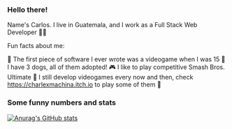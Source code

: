 ### Hello there!

Name's Carlos. I live in Guatemala, and I work as a Full Stack Web Developer 👨‍💻

Fun facts about me:

👾 The first piece of software I ever wrote was a videogame when I was 15
🐶 I have 3 dogs, all of them adopted!
🎮 I like to play competitive Smash Bros. Ultimate
👀 I still develop videogames every now and then, check https://charlexmachina.itch.io to play some of them 🙂


### Some funny numbers and stats
[![Anurag's GitHub stats](https://github-readme-stats.vercel.app/api?username=CharlExMachina)](https://github.com/anuraghazra/github-readme-stats)
